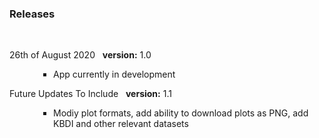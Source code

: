 ### Releases
<br>
<p style=" font-size:14px; text-align:justify;">
26th of August 2020&nbsp;&nbsp;
<b>version:</b> 1.0
<ul style="padding-left:5em">
 <li type="square">App currently in development</li>
</ul></p2>
</p>
Future Updates To Include&nbsp;&nbsp;
<b>version:</b> 1.1
<ul style="padding-left:5em">
 <li type="square">Modiy plot formats, add ability to download plots as PNG, add KBDI and other relevant datasets</li>
</ul></p2>
</p>